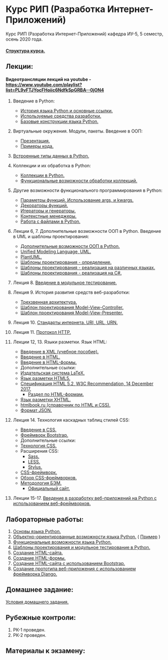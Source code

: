 # Курс РИП (Разработка Интернет-Приложений)
Курс РИП (Разработка Интернет-Приложений) кафедра ИУ-5, 5 семестр, осень 2020 года.

#### [Структура курса.](https://github.com/iu5team/iu5web-fall-2020/blob/master/pres/rip_intro.pdf)

## Лекции:

#### Видеотрансляции лекций на youtube - https://www.youtube.com/playlist?list=PL9vFTJYocFHoiic6NdfkSpGRBA--0jON4

1. Введение в Python:
    * [История языка Python и основные ссылки.](https://github.com/iu5team/iu5web-fall-2020/wiki/python_intro)
    * [Используемые средства разработки.](https://github.com/iu5team/iu5web-fall-2020/wiki/IDE)
    * [Базовые конструкции языка Python.](https://nbviewer.jupyter.org/github/iu5team/iu5web-fall-2020/blob/master/notebooks/lect_1/python_lect_1.ipynb)

1. Виртуальные окружения. Модули, пакеты. Введение в ООП:
    * [Презентация.](https://github.com/iu5team/iu5web-fall-2020/blob/master/pres/lect2/oop.pdf)
    * [Примеры кода.](/code/lect2_code)

1. [Встроенные типы данных в Python.](https://nbviewer.jupyter.org/github/iu5team/iu5web-fall-2020/blob/master/notebooks/lect_3/built_in_types.ipynb)

1. Коллекции и их обработка в Python:
    * [Коллекции в Python.](https://nbviewer.jupyter.org/github/iu5team/iu5web-fall-2020/blob/master/notebooks/lect_4/collections.ipynb)
    * [Функциональные возможности обработки коллекций.](https://nbviewer.jupyter.org/github/iu5team/iu5web-fall-2020/blob/master/notebooks/lect_4/fp_collections.ipynb)

1. Другие возможности функционального программирования в Python:
    * [Параметры функций. Использование args, и kwargs.](https://nbviewer.jupyter.org/github/iu5team/iu5web-fall-2020/blob/master/notebooks/lect_5/args_kwargs.ipynb)
    * [Декораторы функций.](https://nbviewer.jupyter.org/github/iu5team/iu5web-fall-2020/blob/master/notebooks/lect_5/decorators.ipynb)
    * [Итераторы и генераторы.](https://nbviewer.jupyter.org/github/iu5team/iu5web-fall-2020/blob/master/notebooks/lect_5/iterators_generators.ipynb)
    * [Контекстные менеджеры.](https://nbviewer.jupyter.org/github/iu5team/iu5web-fall-2020/blob/master/notebooks/lect_5/context_managers.ipynb)
    * [Работа с файлами в Python.](https://nbviewer.jupyter.org/github/iu5team/iu5web-fall-2020/blob/master/notebooks/lect_5/files/files.ipynb)

1. Лекции 6, 7. Дополнительные возможности ООП в Python. Введение в UML и шаблоны проектирования:
    * [Дополнительные возможности ООП в Python.](https://nbviewer.jupyter.org/github/iu5team/iu5web-fall-2020/blob/master/notebooks/lect_6/oop_adv.ipynb)
    * [Unified Modeling Language, UML.](https://ru.wikipedia.org/wiki/UML)
    * [PlantUML.](https://plantuml.com/)
    * [Шаблоны проектирования - определение.](https://ru.wikipedia.org/wiki/%D0%A8%D0%B0%D0%B1%D0%BB%D0%BE%D0%BD_%D0%BF%D1%80%D0%BE%D0%B5%D0%BA%D1%82%D0%B8%D1%80%D0%BE%D0%B2%D0%B0%D0%BD%D0%B8%D1%8F)
    * [Шаблоны проектирования - реализация на различных языках.](https://refactoring.guru/ru/design-patterns/catalog)
    * [Шаблоны проектирования - реализация на C#.](https://metanit.com/sharp/patterns/1.1.php)

1. Лекция 8. [Введение в модульное тестирование.](https://github.com/iu5team/iu5web-fall-2020/blob/master/pres/rip_test.pdf)


1. Лекция 9. История развития средств веб-разработки: 
    * [Трехзвенная архитектура.](https://github.com/iu5team/iu5web-fall-2020/blob/master/pres/lect_web/web_intro.pdf)
    * [Шаблон проектирования Model-View-Controller.](https://ru.wikipedia.org/wiki/Model-View-Controller)
    * [Шаблон проектирования Model-View-Presenter.](https://ru.wikipedia.org/wiki/Model-View-Presenter)


1. Лекция 10. [Стандарты интернета. URI, URL, URN.](https://github.com/iu5team/iu5web-fall-2020/blob/master/pres/rip_http.pdf)


1. Лекция 11. [Протокол HTTP.](https://github.com/iu5team/iu5web-fall-2020/blob/master/pres/rip_http.pdf)

1. Лекции 12, 13. Языки разметки. Язык HTML: 
    * [Введение в XML (учебное пособие).](https://ugapanyuk.github.io/data/XML_2014.zip)
    * [Введение в HTML.](https://ugapanyuk.github.io/data/html.zip)
    * [Введение в HTML-формы.](https://ugapanyuk.github.io/data/html_forms.zip)
    * Дополнительные ссылки:
    * [Издательская система LaTeX.](https://ru.wikipedia.org/wiki/LaTeX)
    * [Язык разметки HTML5.](https://ru.wikipedia.org/wiki/HTML5)
    * [Спецификация HTML 5.2, W3C Recommendation, 14 December 2017.](https://www.w3.org/TR/html52/)
        * [Раздел по HTML-формам.](https://www.w3.org/TR/html52/sec-forms.html)
    * [Язык разметки XHTML.](https://ru.wikipedia.org/wiki/XHTML)
    * [htmlbook.ru (справочник по HTML и CSS).](http://htmlbook.ru/)
    * [Формат JSON.](https://ru.wikipedia.org/wiki/JSON)


1. Лекция 14. Технология каскадных таблиц стилей CSS:
    * [Введение в CSS.](https://ugapanyuk.github.io/data/lab3_css_styles.zip)
    * [Фреймворк Bootstrap.](https://getbootstrap.com/)
    * Дополнительные ссылки:
    * [Технология CSS.](https://ru.wikipedia.org/wiki/CSS)
    * Расширения CSS:
        * [Sass.](https://ru.wikipedia.org/wiki/Sass)
        * [LESS.](https://ru.wikipedia.org/wiki/LESS_(%D1%8F%D0%B7%D1%8B%D0%BA_%D1%81%D1%82%D0%B8%D0%BB%D0%B5%D0%B9))
        * [Stylus.](https://ru.wikipedia.org/wiki/Stylus)
    * [CSS-фреймворк.](https://ru.wikipedia.org/wiki/CSS-%D1%84%D1%80%D0%B5%D0%B9%D0%BC%D0%B2%D0%BE%D1%80%D0%BA)
    * [Обзор CSS-фреймворков.](https://techrocks.ru/2019/12/19/6-best-css-frameworks/)
    * [Методология БЭМ.](https://ru.wikipedia.org/wiki/%D0%91%D0%AD%D0%9C)
        * [Официальный сайт.](https://ru.bem.info/)


1. Лекции 15-17. [Введение в разработку веб-приложений на Python с использованием веб-фреймворков.](https://github.com/iu5team/iu5web-fall-2020/blob/master/pres/rip_django.pdf)


## Лабораторные работы:
1. [Основы языка Python.](https://github.com/iu5team/iu5web-fall-2020/wiki/lab_python_intro)
1. [Объектно-ориентированные возможности языка Python.](https://github.com/iu5team/iu5web-fall-2020/wiki/lab_python_oop) ( [Пример](/code/lab2_code) )
1. [Функциональные возможности языка Python.](https://github.com/iu5team/iu5web-fall-2020/wiki/lab_python_fp)
1. [Шаблоны проектирования и модульное тестирование в Python.](https://github.com/iu5team/iu5web-fall-2020/wiki/lab_python_test)
1. [Создание HTML-сайта.](https://github.com/iu5team/iu5web-fall-2020/wiki/lab_html_intro)
1. [Создание HTML-формы.](https://github.com/iu5team/iu5web-fall-2020/wiki/lab_html_forms)
1. [Создание HTML-сайта с использованием Bootstrap.](https://github.com/iu5team/iu5web-fall-2020/wiki/lab_html_bootstrap)
1. [Создание прототипа веб-приложения с использованием фреймворка Django.](https://github.com/iu5team/iu5web-fall-2020/wiki/lab_django)


## Домашнее задание:

[Условия домашнего задания.](https://github.com/iu5team/iu5web-fall-2020/wiki/DZ)

## Рубежные контроли:
1. РК-1 проведен.
1. РК-2 проведен.


## Материалы к экзамену:

